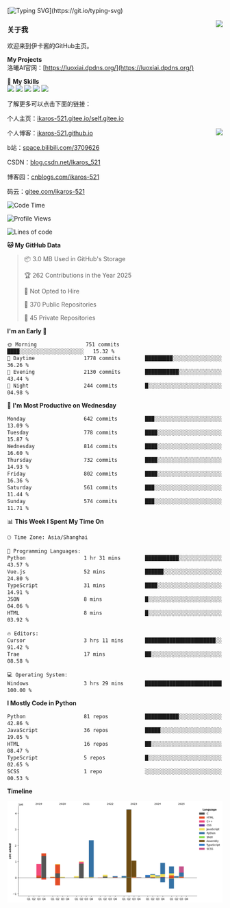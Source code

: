 [![Typing SVG](https://readme-typing-svg.herokuapp.com?size=25&duration=3000&color=8C43EA&vCenter=true&width=200&height=40&lines=Hi+Welcome+%F0%9F%91%8B%F0%9F%8F%BB;I'm+Love丶伊卡洛斯~~)](https://git.io/typing-svg)

<a href="#">
  <img align="right" src="https://github-readme-stats.vercel.app/api?username=Ikaros-521&count_private=true&show_icons=true&bg_color=15,f2f7fd,E0EAFC" />
</a>

### 关于我

欢迎来到伊卡酱的GitHub主页。

**My Projects**  
洛曦AI官网：[https://luoxiai.dpdns.org/](https://luoxiai.dpdns.org/)  

🌟 **My Skills**  
![](https://img.shields.io/badge/-C-A8B9CC?style=flat-square&logo=C&logoColor=fff)
![](https://img.shields.io/badge/-Python-3776AB?style=flat-square&logo=Python&logoColor=fff)
![](https://img.shields.io/badge/-JavaScript-F7DF1E?style=flat-square&logo=JavaScript&logoColor=fff)
![](https://img.shields.io/badge/-C++-00599C?style=flat-square&logo=Cpp&logoColor=fff)
![](https://img.shields.io/badge/-Linux-000000?style=flat-square&logo=Linux&logoColor=fff)

了解更多可以点击下面的链接：  

个人主页：[ikaros-521.gitee.io/self.gitee.io](https://ikaros-521.gitee.io/self.gitee.io/)  

<img align='right' src="https://github.com/Ikaros-521/Ikaros-521/assets/40910637/3a5e50bc-91dc-4aa5-b7a0-8b27ad1c2b33" height="330">

个人博客：[ikaros-521.github.io](https://ikaros-521.github.io/)  

b站：[space.bilibili.com/3709626](https://space.bilibili.com/3709626)  

CSDN：[blog.csdn.net/Ikaros_521](https://blog.csdn.net/Ikaros_521)  

博客园：[cnblogs.com/ikaros-521](https://www.cnblogs.com/ikaros-521)  

码云：[gitee.com/ikaros-521](https://gitee.com/ikaros-521)  


<!--START_SECTION:waka-->
![Code Time](http://img.shields.io/badge/Code%20Time-2%2C472%20hrs%2021%20mins-blue)

![Profile Views](http://img.shields.io/badge/Profile%20Views-1-blue)

![Lines of code](https://img.shields.io/badge/From%20Hello%20World%20I%27ve%20Written-15.3%20million%20lines%20of%20code-blue)

**🐱 My GitHub Data** 

> 📦 3.0 MB Used in GitHub's Storage 
 > 
> 🏆 262 Contributions in the Year 2025
 > 
> 🚫 Not Opted to Hire
 > 
> 📜 370 Public Repositories 
 > 
> 🔑 45 Private Repositories 
 > 
**I'm an Early 🐤** 

```text
🌞 Morning                751 commits         ████░░░░░░░░░░░░░░░░░░░░░   15.32 % 
🌆 Daytime                1778 commits        █████████░░░░░░░░░░░░░░░░   36.26 % 
🌃 Evening                2130 commits        ███████████░░░░░░░░░░░░░░   43.44 % 
🌙 Night                  244 commits         █░░░░░░░░░░░░░░░░░░░░░░░░   04.98 % 
```
📅 **I'm Most Productive on Wednesday** 

```text
Monday                   642 commits         ███░░░░░░░░░░░░░░░░░░░░░░   13.09 % 
Tuesday                  778 commits         ████░░░░░░░░░░░░░░░░░░░░░   15.87 % 
Wednesday                814 commits         ████░░░░░░░░░░░░░░░░░░░░░   16.60 % 
Thursday                 732 commits         ████░░░░░░░░░░░░░░░░░░░░░   14.93 % 
Friday                   802 commits         ████░░░░░░░░░░░░░░░░░░░░░   16.36 % 
Saturday                 561 commits         ███░░░░░░░░░░░░░░░░░░░░░░   11.44 % 
Sunday                   574 commits         ███░░░░░░░░░░░░░░░░░░░░░░   11.71 % 
```


📊 **This Week I Spent My Time On** 

```text
🕑︎ Time Zone: Asia/Shanghai

💬 Programming Languages: 
Python                   1 hr 31 mins        ███████████░░░░░░░░░░░░░░   43.57 % 
Vue.js                   52 mins             ██████░░░░░░░░░░░░░░░░░░░   24.80 % 
TypeScript               31 mins             ████░░░░░░░░░░░░░░░░░░░░░   14.91 % 
JSON                     8 mins              █░░░░░░░░░░░░░░░░░░░░░░░░   04.06 % 
HTML                     8 mins              █░░░░░░░░░░░░░░░░░░░░░░░░   03.92 % 

🔥 Editors: 
Cursor                   3 hrs 11 mins       ███████████████████████░░   91.42 % 
Trae                     17 mins             ██░░░░░░░░░░░░░░░░░░░░░░░   08.58 % 

💻 Operating System: 
Windows                  3 hrs 29 mins       █████████████████████████   100.00 % 
```

**I Mostly Code in Python** 

```text
Python                   81 repos            ███████████░░░░░░░░░░░░░░   42.86 % 
JavaScript               36 repos            █████░░░░░░░░░░░░░░░░░░░░   19.05 % 
HTML                     16 repos            ██░░░░░░░░░░░░░░░░░░░░░░░   08.47 % 
TypeScript               5 repos             █░░░░░░░░░░░░░░░░░░░░░░░░   02.65 % 
SCSS                     1 repo              ░░░░░░░░░░░░░░░░░░░░░░░░░   00.53 % 
```



**Timeline**

![Lines of Code chart](https://raw.githubusercontent.com/Ikaros-521/Ikaros-521/main/assets/bar_graph.png)


<!--END_SECTION:waka-->


<!--
**Ikaros-521/Ikaros-521** is a ✨ _special_ ✨ repository because its `README.md` (this file) appears on your GitHub profile.

Here are some ideas to get you started:

- 🔭 I’m currently working on ...
- 🌱 I’m currently learning ...
- 👯 I’m looking to collaborate on ...
- 🤔 I’m looking for help with ...
- 💬 Ask me about ...
- 📫 How to reach me: ...
- 😄 Pronouns: ...
- ⚡ Fun fact: ...
-->
